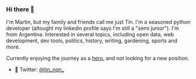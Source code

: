 ### Hi there 👋

I'm Martin, but my family and friends call me just Tin. I'm a seasoned python developer (altought my linkedin profile says I'm still a "semi junior"). I'm from Argentina. 
Interested in several topics, including open data, web development, dev tools, politics, history, writing, gardening, sports and more.  

Currently enjoying the journey as a [hero](https://shiphero.com), and not looking for a new position. 


- 💬 Twitter: [@tin_nqn_](https://twitter.com/tin_nqn_?lang=en) 


<!--
- 🔭 I’m currently working on ...
- 🌱 I’m currently learning ...
- 👯 I’m looking to collaborate on ...
- 🤔 I’m looking for help with ...
- 💬 Ask me about ...
- 📫 How to reach me: ...
- 😄 Pronouns: ...
- ⚡ Fun fact: ...
-->
